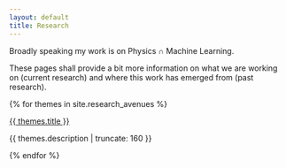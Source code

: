 ```yaml
---
layout: default
title: Research
---
```


Broadly speaking my work is on Physics &cap; Machine Learning.

These pages shall provide a bit more information on what we are working on (current research) and where this work has emerged from (past research).

{% for themes in site.research_avenues %}

<a href="{{ themes.url | prepend: site.baseurl }}">
    {{ themes.title }}
</a>

<p class="post-excerpt">{{ themes.description | truncate: 160 }}</p>

{% endfor %}  
